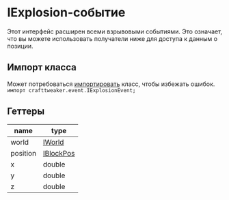 # IExplosion-событие

Этот интерфейс расширен всеми взрывовыми событиями. Это означает, что вы можете использовать получатели ниже для доступа к данным о позиции.

## Импорт класса
Может потребоваться [импортировать](/AdvancedFunctions/Import/) класс, чтобы избежать ошибок.  
`импорт crafttweaker.event.IExplosionEvent;`

## Геттеры

| name     | type                                   |
| -------- | -------------------------------------- |
| world    | [IWorld](/Vanilla/World/IWorld/)       |
| position | [IBlockPos](/Vanilla/World/IBlockPos/) |
| х        | double                                 |
| у        | double                                 |
| z        | double                                 |
